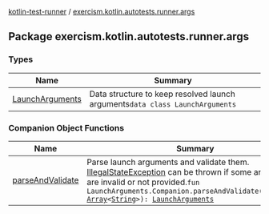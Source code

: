 [kotlin-test-runner](../index.md) / [exercism.kotlin.autotests.runner.args](./index.md)

## Package exercism.kotlin.autotests.runner.args

### Types

| Name | Summary |
|---|---|
| [LaunchArguments](-launch-arguments/index.md) | Data structure to keep resolved launch arguments`data class LaunchArguments` |

### Companion Object Functions

| Name | Summary |
|---|---|
| [parseAndValidate](parse-and-validate.md) | Parse launch arguments and validate them. [IllegalStateException](https://kotlinlang.org/api/latest/jvm/stdlib/kotlin/-illegal-state-exception/index.html) can be thrown if some arguments are invalid or not provided.`fun LaunchArguments.Companion.parseAndValidate(arguments: `[`Array`](https://kotlinlang.org/api/latest/jvm/stdlib/kotlin/-array/index.html)`<`[`String`](https://kotlinlang.org/api/latest/jvm/stdlib/kotlin/-string/index.html)`>): `[`LaunchArguments`](-launch-arguments/index.md) |
